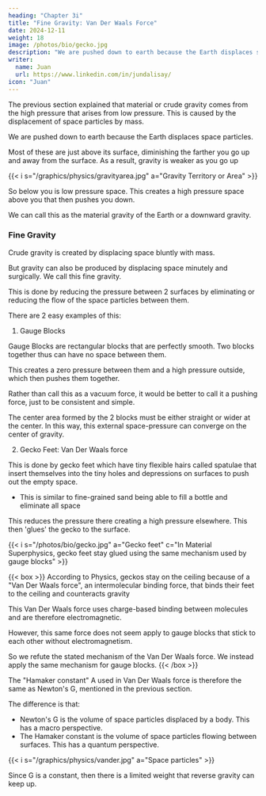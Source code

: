 ```yaml
---
heading: "Chapter 3i"
title: "Fine Gravity: Van Der Waals Force"
date: 2024-12-11
weight: 18
image: /photos/bio/gecko.jpg
description: "We are pushed down to earth because the Earth displaces space particles."
writer:
  name: Juan
  url: https://www.linkedin.com/in/jundalisay/
icon: "Juan"
---
```




The previous section explained that material or crude gravity comes from the high pressure that arises from low pressure. This is caused by the displacement of space particles by mass.

We are pushed down to earth because the Earth displaces space particles. 

Most of these are just above its surface, diminishing the farther you go up and away from the surface. As a result, gravity is weaker as you go up


{{< i s="/graphics/physics/gravityarea.jpg" a="Gravity Territory or Area" >}}


So below you is low pressure space. This creates a high pressure space above you that then pushes you down. 

We can call this as the material gravity of the Earth or a downward gravity. 


### Fine Gravity

Crude gravity is created by displacing space bluntly with mass.

But gravity can also be produced by displacing space minutely and surgically. We call this fine gravity.

This is done by reducing the pressure between 2 surfaces by eliminating or reducing the flow of the space particles between them. 

There are 2 easy examples of this:

1. Gauge Blocks

Gauge Blocks are rectangular blocks that are perfectly smooth. Two blocks together thus can have no space between them. 

This creates a zero pressure between them and a high pressure outside, which then pushes them together. 

Rather than call this as a vacuum force, it would be better to call it a pushing force, just to be consistent and simple.

The center area formed by the 2 blocks must be either straight or wider at the center. In this way, this external space-pressure can converge on the center of gravity.



2. Gecko Feet: Van Der Waals force

This is done by gecko feet which have tiny flexible hairs called spatulae that insert themselves into the tiny holes and depressions on surfaces to push out the empty space.
- This is similar to fine-grained sand being able to fill a bottle and eliminate all space

This reduces the pressure there creating a high pressure elsewhere. This then 'glues' the gecko to the surface.


{{< i s="/photos/bio/gecko.jpg" a="Gecko feet" c="In Material Superphysics, gecko feet stay glued using the same mechanism used by gauge blocks" >}}

{{< box >}}
According to Physics, geckos stay on the ceiling because of a "Van Der Waals force", an intermolecular binding force, that binds their feet to the ceiling and counteracts gravity

This Van Der Waals force uses charge-based binding between molecules and are therefore electromagnetic. 

However, this same force does not seem apply to gauge blocks that stick to each other without electromagnetism.

So we refute the stated mechanism of the Van Der Waals force. We instead apply the same mechanism for gauge blocks. 
{{< /box >}}


<!--  Instead, the mechanism is said to be intermolecular binding, without any explanation

Cartesian Physics explains that the mechanism for both are exactly the same -- the presence or absense of spacetime particles flowing between 2 surfaces

This is the same mechanism for gravity

This is because in Cartesian Physics, gravity is the pushing force of high pressure space particles onto low pressure -->


The "Hamaker constant" A used in Van Der Waals force is therefore the same as Newton's G, mentioned in the previous section. 

The difference is that:
- Newton's G is the volume of space particles displaced by a body. This has a macro perspective.
- The Hamaker constant is the volume of space particles flowing between surfaces. This has a quantum perspective.

{{< i s="/graphics/physics/vander.jpg" a="Space particles" >}}

Since G is a constant, then there is a limited weight that reverse gravity can keep up.

<!-- This also means that the Van Der Waals force is part of the matter-space family of forces like gravity, friction, and surface tension

This is opposed to the electromagnetic-space family like electricity, magnetism, and microlensing

Microlensing wrongly uses G and so it fails when there is no mass, leading to the false idea of dark matter -->
